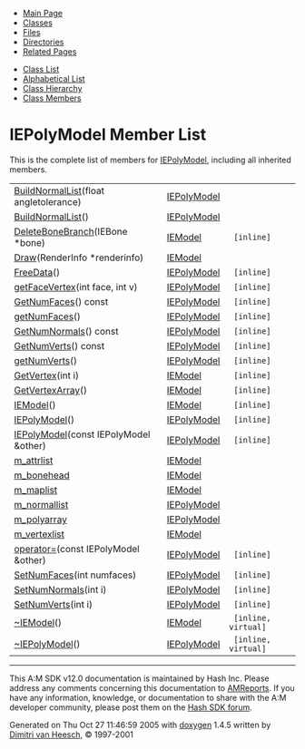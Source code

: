 <div class="tabs">

- [Main Page](index.md)
- <span id="current">[Classes](annotated.md)</span>
- [Files](files.md)
- [Directories](dirs.md)
- [Related Pages](pages.md)

</div>

<div class="tabs">

- [Class List](annotated.md)
- [Alphabetical List](classes.md)
- [Class Hierarchy](hierarchy.md)
- [Class Members](functions.md)

</div>

# IEPolyModel Member List

This is the complete list of members for <a href="classIEPolyModel.md" class="el">IEPolyModel</a>, including all inherited members.

|  |  |  |
|----|----|----|
| <a href="classIEPolyModel.md#5dd8e91227244156e3d515ea17c49639" class="el">BuildNormalList</a>(float angletolerance) | <a href="classIEPolyModel.md" class="el">IEPolyModel</a> |  |
| <a href="classIEPolyModel.md#3e09e4e37d71bb7f9642f9cdf3993857" class="el">BuildNormalList</a>() | <a href="classIEPolyModel.md" class="el">IEPolyModel</a> |  |
| <a href="classIEModel.md#0904cdb2842af35fade19da70cac2691" class="el">DeleteBoneBranch</a>(IEBone \*bone) | <a href="classIEModel.md" class="el">IEModel</a> | ` [inline]` |
| <a href="classIEModel.md#cbf64e2e811fed07c5ca8bbc87cb766e" class="el">Draw</a>(RenderInfo \*renderinfo) | <a href="classIEModel.md" class="el">IEModel</a> |  |
| <a href="classIEPolyModel.md#f14b970389c12e1f2042f114847ebef7" class="el">FreeData</a>() | <a href="classIEPolyModel.md" class="el">IEPolyModel</a> | ` [inline]` |
| <a href="classIEPolyModel.md#fc47a538eb2a94e3fde8b62d6f012a35" class="el">getFaceVertex</a>(int face, int v) | <a href="classIEPolyModel.md" class="el">IEPolyModel</a> | ` [inline]` |
| <a href="classIEPolyModel.md#f3d701e65827c2aa0ae4ab983c8d61a1" class="el">GetNumFaces</a>() const | <a href="classIEPolyModel.md" class="el">IEPolyModel</a> | ` [inline]` |
| <a href="classIEPolyModel.md#92a34c22492ff079fed6e5f2183c5093" class="el">getNumFaces</a>() | <a href="classIEPolyModel.md" class="el">IEPolyModel</a> | ` [inline]` |
| <a href="classIEPolyModel.md#575a4986a38164da357d9ec46208822f" class="el">GetNumNormals</a>() const | <a href="classIEPolyModel.md" class="el">IEPolyModel</a> | ` [inline]` |
| <a href="classIEPolyModel.md#648dbe0ff154458a3037d4f1a490084a" class="el">GetNumVerts</a>() const | <a href="classIEPolyModel.md" class="el">IEPolyModel</a> | ` [inline]` |
| <a href="classIEPolyModel.md#472e44e189abbc79deb52a9ccf01d4b4" class="el">getNumVerts</a>() | <a href="classIEPolyModel.md" class="el">IEPolyModel</a> | ` [inline]` |
| <a href="classIEModel.md#79cec0ce7382dd48154a0130151dc1cf" class="el">GetVertex</a>(int i) | <a href="classIEModel.md" class="el">IEModel</a> | ` [inline]` |
| <a href="classIEModel.md#d06dfcee00fec3f8a6ca17f92b12f6ed" class="el">GetVertexArray</a>() | <a href="classIEModel.md" class="el">IEModel</a> | ` [inline]` |
| <a href="classIEModel.md#1704f215522a4e3eb2f01e42bf22dcda" class="el">IEModel</a>() | <a href="classIEModel.md" class="el">IEModel</a> | ` [inline]` |
| <a href="classIEPolyModel.md#e8ec72b6dfafcebfb4ae0f39519cc6de" class="el">IEPolyModel</a>() | <a href="classIEPolyModel.md" class="el">IEPolyModel</a> | ` [inline]` |
| <a href="classIEPolyModel.md#6c618a2d7941968b36a72acaae63fb1f" class="el">IEPolyModel</a>(const IEPolyModel &other) | <a href="classIEPolyModel.md" class="el">IEPolyModel</a> | ` [inline]` |
| <a href="classIEModel.md#eec3d7883aed266556a1ea8f88dc4a69" class="el">m_attrlist</a> | <a href="classIEModel.md" class="el">IEModel</a> |  |
| <a href="classIEModel.md#e40d843b55fcb8c7e2803a15e87622cc" class="el">m_bonehead</a> | <a href="classIEModel.md" class="el">IEModel</a> |  |
| <a href="classIEModel.md#2c29d9d6852876ce79b41be5f204c533" class="el">m_maplist</a> | <a href="classIEModel.md" class="el">IEModel</a> |  |
| <a href="classIEPolyModel.md#e82420e6aaa828723462f1b512e02ce0" class="el">m_normallist</a> | <a href="classIEPolyModel.md" class="el">IEPolyModel</a> |  |
| <a href="classIEPolyModel.md#5de202adeb76fa5900f08f14d016a10a" class="el">m_polyarray</a> | <a href="classIEPolyModel.md" class="el">IEPolyModel</a> |  |
| <a href="classIEModel.md#0835fcbd3ca674be1eb3a38eb81968ef" class="el">m_vertexlist</a> | <a href="classIEModel.md" class="el">IEModel</a> |  |
| <a href="classIEPolyModel.md#c2a37a14999a70041c97a5689b202208" class="el">operator=</a>(const IEPolyModel &other) | <a href="classIEPolyModel.md" class="el">IEPolyModel</a> | ` [inline]` |
| <a href="classIEPolyModel.md#20baa2fc60c7f945bbd199e103a37a4e" class="el">SetNumFaces</a>(int numfaces) | <a href="classIEPolyModel.md" class="el">IEPolyModel</a> | ` [inline]` |
| <a href="classIEPolyModel.md#14411380fc34eb4334dfe70aeb794911" class="el">SetNumNormals</a>(int i) | <a href="classIEPolyModel.md" class="el">IEPolyModel</a> | ` [inline]` |
| <a href="classIEPolyModel.md#ab7bd8026c6d5497b2be10a33fb80e09" class="el">SetNumVerts</a>(int i) | <a href="classIEPolyModel.md" class="el">IEPolyModel</a> | ` [inline]` |
| <a href="classIEModel.md#c76c70b158459549429cbbb61792047b" class="el">~IEModel</a>() | <a href="classIEModel.md" class="el">IEModel</a> | ` [inline, virtual]` |
| <a href="classIEPolyModel.md#54caf5f28ae0df11f0711130c4ff8c81" class="el">~IEPolyModel</a>() | <a href="classIEPolyModel.md" class="el">IEPolyModel</a> | ` [inline, virtual]` |

------------------------------------------------------------------------

<span class="small">This A:M SDK v12.0 documentation is maintained by Hash Inc. Please address any comments concerning this documentation to [AMReports](http://www.hash.com/reports). If you have any information, knowledge, or documentation to share with the A:M developer community, please post them on the [Hash SDK forum](http://www.hash.com/forums/index.php?showforum=11).</span>

Generated on Thu Oct 27 11:46:59 2005 with [<span class="image placeholder" original-image-src="doxygen.png" original-image-title="" height="45" width="100" align="middle" border="0">doxygen</span>](http://www.doxygen.org/index.html) 1.4.5 written by [Dimitri van Heesch](mailto:dimitri@stack.nl), © 1997-2001
